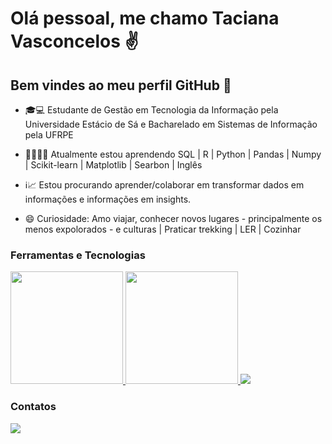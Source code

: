 # Olá pessoal, me chamo Taciana Vasconcelos ✌️
## Bem vindes ao meu perfil GitHub 💛

<!--
**Taciana3090/taciana3090** is a ✨ _special_ ✨ repository because its `README.md` (this file) appears on your GitHub profile.

Here are some ideas to get you started:

- 🔭 I’m currently working on ...
- 🌱 I’m currently learning ...
- 👯 I’m looking to collaborate on ...
- 🤔 I’m looking for help with ...
- 💬 Ask me about ...
- 📫 How to reach me: ...
- 😄 Pronouns: ...
- ⚡ Fun fact: ...
-->
- 🎓💻 Estudante de Gestão em Tecnologia da Informação pela Universidade Estácio de Sá e Bacharelado em Sistemas de Informação pela UFRPE

- 👩‍🎓👩‍💻 Atualmente estou aprendendo SQL | R | Python | Pandas | Numpy | Scikit-learn | Matplotlib | Searbon | Inglês

- ℹ️📈 Estou procurando aprender/colaborar em transformar dados em informações e informações em insights.

- 😄 Curiosidade: Amo viajar, conhecer novos lugares - principalmente os menos expolorados -  e culturas | Praticar trekking | LER | Cozinhar


### Ferramentas e Tecnologias

<div>
<a href="https://github.com/Taciana3090">
<img height="180em" src="https://github-readme-stats.vercel.app/api/top-langs/?username=Taciana3090&layout=compact&langs_count=7&theme=dracula"/>
<img height="180em" src="https://github-readme-stats.vercel.app/api?username=Taciana3090&show_icons=true&theme=dracula&include_all_commits=true&count_private=true"/>
<a href = "mailto:contato@taciana3090@gmail.com"><img src="https://img.shields.io/badge/Gmail-D14836?style=for-the-badge&logo=gmail&logoColor=white" target="_blank"></a>
</div>

### Contatos

<div>
<a href="https://www.linkedin.com/in/taciana-vasconcelos-44a929217" target="_blank"><img src="https://img.shields.io/badge/-LinkedIn-%230077B5?style=for-the-badge&logo=linkedin&logoColor=white" target="_blank"></a> 

<div>
